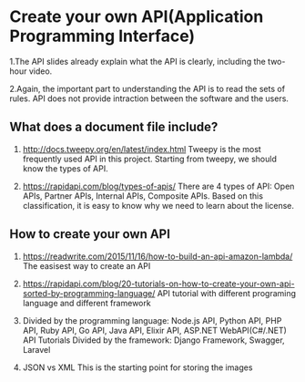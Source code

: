 Create your own API(Application Programming Interface)
====

1.The API slides already explain what the API is clearly, including the two-hour video.

2.Again, the important part to understanding the API is to read the sets of rules. API does not provide intraction between the software and the users.

What does a document file include?
----

1. http://docs.tweepy.org/en/latest/index.html
Tweepy is the most frequently used API in this project. Starting from tweepy, we should know the types of API. 

2. https://rapidapi.com/blog/types-of-apis/
There are 4 types of API: Open APIs, Partner APIs, Internal APIs, Composite APIs. Based on this classification, it is easy to know why we need to learn about the license.

How to create your own API
---

1. https://readwrite.com/2015/11/16/how-to-build-an-api-amazon-lambda/
The easisest way to create an API

2. https://rapidapi.com/blog/20-tutorials-on-how-to-create-your-own-api-sorted-by-programming-language/
API tutorial with different programing language and different framework

3. Divided by the programming language:
Node.js API, Python API, PHP API, Ruby API, Go API, Java API, Elixir API, ASP.NET WebAPI(C#/.NET) API Tutorials
Divided by the framework: Django Framework, Swagger, Laravel

4. JSON vs XML
This is the starting point for storing the images
